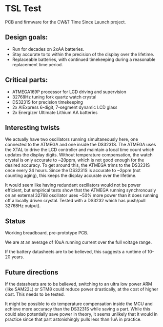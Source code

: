 # TSL Test

PCB and firmware for the CW&T Time Since Launch project.

## Design goals:

* Run for decades on 2xAA batteries.
* Stay accurate to to within the precision of the display over the lifetime.  
* Replaceable batteries, with continued timekeeping during a reasonable replacement time period.  

## Critical parts:

* ATMEGA169P processor for LCD driving and supervision
* 32768Hz tuning fork quartz watch crystal 
* DS3231S for precision timekeeping
* 2x  AIExpress 6-digit, 7-segment dynamic LCD glass 
* 2x Energizer Ultimate Lithium AA batteries

## Interesting twists

We actually have two oscillators running simultaneously here, one connected to the ATMEGA and one inside the DS3231S. The ATMEGA uses the XTAL to drive the LCD controller and maintain a local time count which updates the display digits. Without temperature compensation, the watch crystal is only accurate to ~20ppm, which is not good enough for the desired accuracy. To get around this, the ATMEGA trims to the DS3231S once every 24 hours. Since the DS3231S is accurate to ~2ppm (not counting aging), this keeps the display accurate over the lifetime.

It would seem like having redundant oscillators would not be power efficient, but empirical tests show that the ATMEGA running synchronously on an external 32768 oscillator uses ~50% more power than it does running off a locally driven crystal. Tested with a DS3232 which has push/pull 32768Hz output). 


## Status

Working breadboard, pre-prototype PCB. 

We are at an average of 10uA running current over the full voltage range. 

If the battery datasheets are to be believed, this suggests a runtime of 10-20 years.


## Future directions

If the datasheets are to be believed, switching to an ultra low power ARM (like SAM22L) or STM8 could reduce power drastically, at the cost of higher cost. This needs to be tested.

It might be possible to do temperature compensation inside the MCU and achieve more accuracy than the DS3231S while saving a part. While this could also potentially save power in theory, it seems unlikely that it would in practice since that part astonishingly pulls less than 1uA in practice. 
